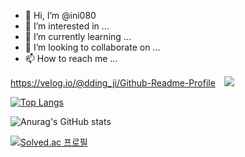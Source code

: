 - 👋 Hi, I’m @ini080
- 👀 I’m interested in ...
- 🌱 I’m currently learning ...
- 💞️ I’m looking to collaborate on ...
- 📫 How to reach me ...

<!---
ini080/ini080 is a ✨ special ✨ repository because its `README.md` (this file) appears on your GitHub profile.
You can click the Preview link to take a look at your changes.
--->
https://velog.io/@dding_ji/Github-Readme-Profile
<a href="https://velog.io/@ini080">
    <img src="http://img.shields.io/badge/-222222?style=flat&logo=VectorLogoZone&link=https://velog.io/@ini080" style="height : auto; margin-left : 10px; margin-right : 10px;"/>
</a>

[![Top Langs](https://github-readme-stats.vercel.app/api/top-langs/?username=ini080&layout=compact&theme=jolly&langs_count=6)](https://github.com/anuraghazra/github-readme-stats)

![Anurag's GitHub stats](https://github-readme-stats.vercel.app/api?username=ini080&theme=dark&show_icons=true)

[![Solved.ac 프로필](http://mazassumnida.wtf/api/v2/generate_badge?boj=ini080)](https://solved.ac/ini080)
